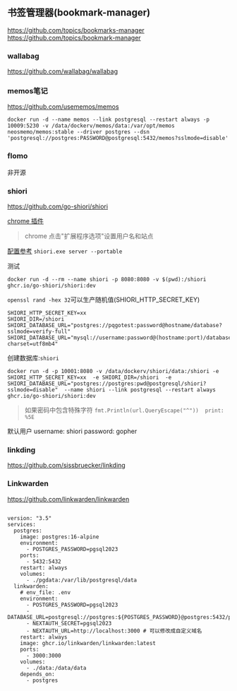 ## 书签管理器(bookmark-manager)

https://github.com/topics/bookmarks-manager
https://github.com/topics/bookmark-manager

### wallabag
https://github.com/wallabag/wallabag 

### memos笔记
https://github.com/usememos/memos
```
docker run -d --name memos --link postgresql --restart always -p 10009:5230 -v /data/dockerv/memos/data:/var/opt/memos neosmemo/memos:stable --driver postgres --dsn 'postgresql://postgres:PASSWORD@postgresql:5432/memos?sslmode=disable'
```

### flomo
非开源

### shiori
https://github.com/go-shiori/shiori

[chrome 插件](https://github.com/go-shiori/shiori-web-ext)
> chrome 点击"扩展程序选项"设置用户名和站点


[配置参考](https://github.com/go-shiori/shiori/blob/master/docs/Configuration.md)
`shiori.exe server --portable`

测试
```
docker run -d --rm --name shiori -p 8080:8080 -v $(pwd):/shiori ghcr.io/go-shiori/shiori:dev
```
`openssl rand -hex 32`可以生产随机值(SHIORI_HTTP_SECRET_KEY)
```
SHIORI_HTTP_SECRET_KEY=xx
SHIORI_DIR=/shiori
SHIORI_DATABASE_URL="postgres://pqgotest:password@hostname/database?sslmode=verify-full"
SHIORI_DATABASE_URL="mysql://username:password@(hostname:port)/database?charset=utf8mb4"
```

创建数据库:`shiori`
```
docker run -d -p 10001:8080 -v /data/dockerv/shiori/data:/shiori -e SHIORI_HTTP_SECRET_KEY=xx  -e SHIORI_DIR=/shiori  -e SHIORI_DATABASE_URL="postgres://postgres:pwd@postgresql/shiori?sslmode=disable"  --name shiori --link postgresql --restart always ghcr.io/go-shiori/shiori:dev
```

> 如果密码中包含特殊字符 `fmt.Println(url.QueryEscape("^"))  print: %5E`


默认用户
username: shiori
password: gopher



### linkding
https://github.com/sissbruecker/linkding
### Linkwarden
https://github.com/linkwarden/linkwarden

```

version: "3.5"
services:
  postgres:
    image: postgres:16-alpine
    environment:
      - POSTGRES_PASSWORD=pgsql2023
    ports:
      - 5432:5432
    restart: always
    volumes:
      - ./pgdata:/var/lib/postgresql/data
  linkwarden:
    # env_file: .env
    environment:
      - POSTGRES_PASSWORD=pgsql2023
      - DATABASE_URL=postgresql://postgres:${POSTGRES_PASSWORD}@postgres:5432/postgres
      - NEXTAUTH_SECRET=pgsql2023
      - NEXTAUTH_URL=http://localhost:3000 # 可以修改成自定义域名
    restart: always
    image: ghcr.io/linkwarden/linkwarden:latest
    ports:
      - 3000:3000
    volumes:
      - ./data:/data/data
    depends_on:
      - postgres

```